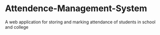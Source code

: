 # Attendence-Management-System
A web application for storing and marking attendance of students in school and college 
